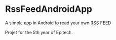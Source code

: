 # RssFeedAndroidApp

A simple app in Android to read your own RSS FEED

Projet for the 5th year of Epitech.
